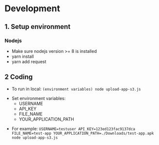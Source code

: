 # Development

## 1. Setup environment
### Nodejs
- Make sure nodejs version >= 8 is installed
- yarn install
- yarn add request
## 2 Coding
- To run in local: `(environment variables) node upload-app-s3.js`
* Set environment variables:
    * USERNAME
    * API_KEY
    * FILE_NAME
    * YOUR_APPLICATION_PATH
- For example: `USERNAME=testuser API_KEY=123ed­123fac­9137dca FILE_NAME=test-app YOUR_APPLICATION_PATH=./Downloads/test-app.apk node upload-app-s3.js`
